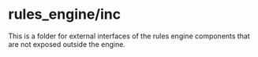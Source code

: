 # rules_engine/inc
This is a folder for external interfaces of the rules engine components that are not exposed outside the engine. 
